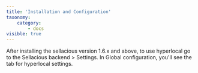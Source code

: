 ```yaml
---
title: 'Installation and Configuration'
taxonomy:
    category:
        - docs
visible: true
---
```


After installing the sellacious version 1.6.x and above, to use hyperlocal go to the Sellacious backend > Settings. In Global configuration, you'll see the tab for hyperlocal settings.